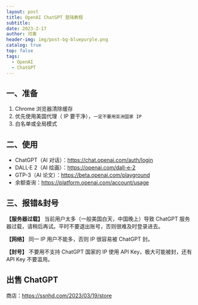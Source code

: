 ```yaml
---
layout: post
title: OpenAI ChatGPT 登陆教程
subtitle: 
date: 2023-2-17
author: 河東
header-img: img/post-bg-bluepurple.png
catalog: true
top: false
tags:
  - OpenAI
  - ChatGPT
---
```


## 一、准备

1. Chrome 浏览器清除缓存
2. 优先使用美国代理（ IP 要干净），`一定不要用亚洲国家 IP`
3. 白名单或全局模式

## 二、使用

- ChatGPT（AI 对话）：<https://chat.openai.com/auth/login>
- DALL·E 2（AI 绘画）：<https://openai.com/dall-e-2>
- GTP-3（AI 论文）：<https://beta.openai.com/playground>
- 余额查询：<https://platform.openai.com/account/usage>

## 三、报错&封号

**【服务器过载】** 当前用户太多（一般美国白天，中国晚上）导致 ChatGPT 服务器过载，请稍后再试。平时不要退出账号，否则很难及时登录进去。

**【网络】** 同一 IP 用户不能多，否则 IP 很容易被 ChatGPT 封。

**【封号】** 不要用不支持 ChatGPT 国家的 IP 使用 API Key，极大可能被封，还有 API Key 不要滥用。

## 出售 ChatGPT

商店：<https://ssnhd.com/2023/03/19/store>